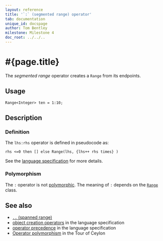 ```yaml
---
layout: reference
title: '`:` (segmented range) operator'
tab: documentation
unique_id: docspage
author: Tom Bentley
milestone: Milestone 4
doc_root: ../../..
---
```


# #{page.title}

The *segmented range* operator creates a `Range` from its endpoints.

## Usage 

    Range<Integer> ten = 1:10;

## Description


### Definition

The `lhs:rhs` operator is defined in pseudocode as:

<!-- check:none -->
    rhs <=0 then [] else Range(lhs, {lhs++ rhs times} )

See the [language specification](#{page.doc_root}/#{site.urls.spec_relative}#constructors) for 
more details.

### Polymorphism

The `:` operator is not [polymorphic](#{page.doc_root}/reference/operator/operator-polymorphism). 
The meaning of `:` depends on the 
[`Range`](#{page.doc_root}/api/ceylon/language/class_Range.html) 
class.

## See also

* [`..` (spanned range)](../spanned-range)
* [object creation operators](#{page.doc_root}/#{site.urls.spec_relative}#constructors) in the 
  language specification
* [operator precedence](#{page.doc_root}/#{site.urls.spec_relative}#operatorprecedence) in the 
  language specification
* [Operator polymorphism](#{page.doc_root}/tour/language-module/#operator_polymorphism) 
  in the Tour of Ceylon

